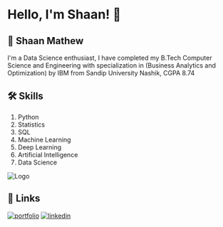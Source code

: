 
# Hello, I'm Shaan! 👋


## 🚀 Shaan Mathew 
 I'm a Data Science enthusiast,
I have completed my B.Tech Computer Science and Engineering with specialization in (Business Analytics and Optimization) by IBM from Sandip University Nashik, CGPA 8.74


## 🛠 Skills
1. Python
2. Statistics
3. SQL
4. Machine Learning
5. Deep Learning
6. Artificial Intelligence
6. Data Science


![Logo](https://github-readme-stats.vercel.app/api?username=shaanvm&&show_icons=true&title_color=ffffff&icon_color=bb2acf&text_color=daf7dc&bg_color=151515)


## 🔗 Links
[![portfolio](https://img.shields.io/badge/my_portfolio-000?style=for-the-badge&logo=ko-fi&logoColor=white)]()
[![linkedin](https://img.shields.io/badge/linkedin-0A66C2?style=for-the-badge&logo=linkedin&logoColor=white)](https://www.linkedin.com/in/shaanvm18/)


